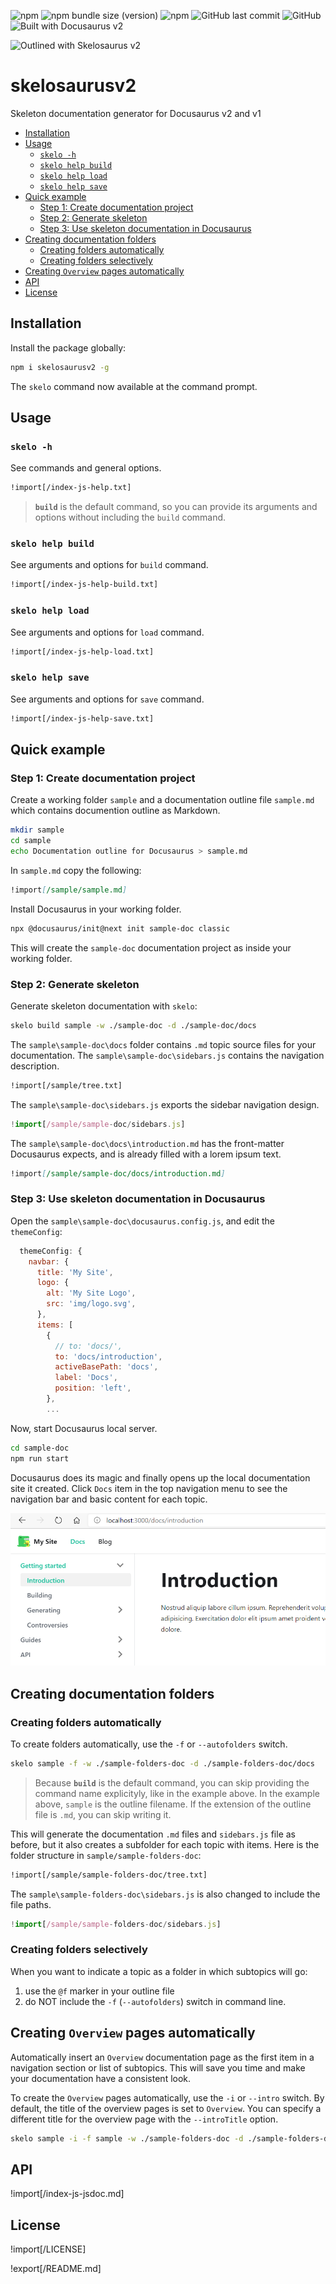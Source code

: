![npm](https://img.shields.io/npm/v/skelosaurusv2) ![npm bundle size (version)](https://img.shields.io/bundlephobia/min/skelosaurusv2/2.0.8) ![npm](https://img.shields.io/npm/dw/skelosaurusv2) ![GitHub last commit](https://img.shields.io/github/last-commit/ioncakephper/skelosaurusv2) ![GitHub](https://img.shields.io/github/license/ioncakephper/skelosaurusv2) ![Built with Docusaurus v2](https://img.shields.io/badge/Built%20with-Docusaurus%20v2-blueviolet)

![Outlined with Skelosaurus v2](https://img.shields.io/badge/Outlined%20with-Skelosaurus%20v2-red)


<!-- omit in toc -->
# skelosaurusv2
Skeleton documentation generator for Docusaurus v2 and v1

- [Installation](#installation)
- [Usage](#usage)
  - [`skelo -h`](#skelo--h)
  - [`skelo help build`](#skelo-help-build)
  - [`skelo help load`](#skelo-help-load)
  - [`skelo help save`](#skelo-help-save)
- [Quick example](#quick-example)
  - [Step 1: Create documentation project](#step-1-create-documentation-project)
  - [Step 2: Generate skeleton](#step-2-generate-skeleton)
  - [Step 3: Use skeleton documentation in Docusaurus](#step-3-use-skeleton-documentation-in-docusaurus)
- [Creating documentation folders](#creating-documentation-folders)
  - [Creating folders automatically](#creating-folders-automatically)
  - [Creating folders selectively](#creating-folders-selectively)
- [Creating `Overview` pages automatically](#creating-overview-pages-automatically)
- [API](#api)
- [License](#license)

## Installation

Install the package globally:

```bash
npm i skelosaurusv2 -g
```

The `skelo` command now available at the command prompt.

## Usage

### `skelo -h`

See commands and general options.

```txt
!import[/index-js-help.txt]
```

> **`build`** is the default command, so you can provide its  arguments and options without including the `build` command.


### `skelo help build`

See arguments and options for `build` command.

```txt
!import[/index-js-help-build.txt]
```

### `skelo help load`

See arguments and options for `load` command.

```txt
!import[/index-js-help-load.txt]
```

### `skelo help save`

See arguments and options for `save` command.

```txt
!import[/index-js-help-save.txt]
```

## Quick example

### Step 1: Create documentation project

Create a working folder `sample` and a documentation outline file `sample.md` which contains documention outline as Markdown.

```bash
mkdir sample
cd sample
echo Documentation outline for Docusaurus > sample.md
```

In `sample.md` copy the following:

```markdown
!import[/sample/sample.md]
```

Install Docusaurus in your working folder.

```bash
npx @docusaurus/init@next init sample-doc classic
```

This will create the `sample-doc` documentation project as inside your working folder.

### Step 2: Generate skeleton

Generate skeleton documentation with `skelo`:

```bash
skelo build sample -w ./sample-doc -d ./sample-doc/docs
```

The `sample\sample-doc\docs` folder contains `.md` topic source files for your documentation. The `sample\sample-doc\sidebars.js` contains the navigation description.

```txt
!import[/sample/tree.txt]
```

The `sample\sample-doc\sidebars.js` exports the sidebar navigation design.

```javascript
!import[/sample/sample-doc/sidebars.js]
```

The `sample\sample-doc\docs\introduction.md` has the front-matter Docusaurus expects, and is already filled with a lorem ipsum text.

```markdown
!import[/sample/sample-doc/docs/introduction.md]
```

### Step 3: Use skeleton documentation in Docusaurus

Open the `sample\sample-doc\docusaurus.config.js`, and edit the `themeConfig`:

```javascript
  themeConfig: {
    navbar: {
      title: 'My Site',
      logo: {
        alt: 'My Site Logo',
        src: 'img/logo.svg',
      },
      items: [
        {
          // to: 'docs/',
          to: 'docs/introduction',
          activeBasePath: 'docs',
          label: 'Docs',
          position: 'left',
        },
        ...
```

Now, start Docusaurus local server.

```bash
cd sample-doc
npm run start
```

Docusaurus does its magic and finally opens up the local documentation site it created. Click `Docs` item in the top navigation menu to see the navigation bar and basic content for each topic.

![Screenshot](./images/Screenshot%202020-10-24%20235147.png)

## Creating documentation folders

### Creating folders automatically

To create folders automatically, use the `-f` or `--autofolders` switch.

```bash
skelo sample -f -w ./sample-folders-doc -d ./sample-folders-doc/docs
```

> Because **`build`** is the default command, you can skip providing the command name explicityly, like in the example above. In the example above, `sample` is the outline filename. If the extension of the outline file is `.md`, you can skip writing it.

This will generate the documentation `.md` files and `sidebars.js` file as before, but it also creates a subfolder for each topic with items. Here is the folder structure in `sample/sample-folders-doc`:

```txt
!import[/sample/sample-folders-doc/tree.txt]
```

The `sample\sample-folders-doc\sidebars.js` is also changed to include the file paths.

```javascript
!import[/sample/sample-folders-doc/sidebars.js]
```

### Creating folders selectively

When you want to indicate a topic as a folder in which subtopics will go:

1. use the `@f` marker in your outline file
2. do NOT include the `-f` (`--autofolders`) switch in command line.

## Creating `Overview` pages automatically

Automatically insert an `Overview` documentation page as the first item in a navigation section or list of subtopics. This will save you time and make your documentation have a consistent look.

To create the `Overview` pages automatically, use the `-i` or `--intro` switch. By default, the title of the overview pages is set to `Overview`. You can specify a different title for the overview page with the `--introTitle` option.

```bash
skelo sample -i -f sample -w ./sample-folders-doc -d ./sample-folders-doc
```

## API

!import[/index-js-jsdoc.md]

## License

!import[/LICENSE]


!export[/README.md]
